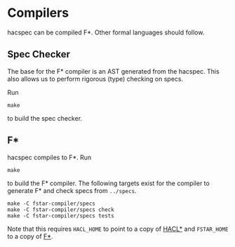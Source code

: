# Compilers

hacspec can be compiled F\*.
Other formal languages should follow.

## Spec Checker

The base for the F\* compiler is an AST generated from the hacspec.
This also allows us to perform rigorous (type) checking on specs.

Run

    make

to build the spec checker.

## F\*

hacspec compiles to F\*. Run

    make

to build the F\* compiler.
The following targets exist for the compiler to generate F\* and check specs
from `../specs`.

    make -C fstar-compiler/specs
    make -C fstar-compiler/specs check
    make -C fstar-compiler/specs tests

Note that this requires `HACL_HOME` to point to a copy of [HACL\*](https://github.com/mitls/hacl-star/) and `FSTAR_HOME` to a copy of [F\*](https://github.com/FStarLang/FStar).
